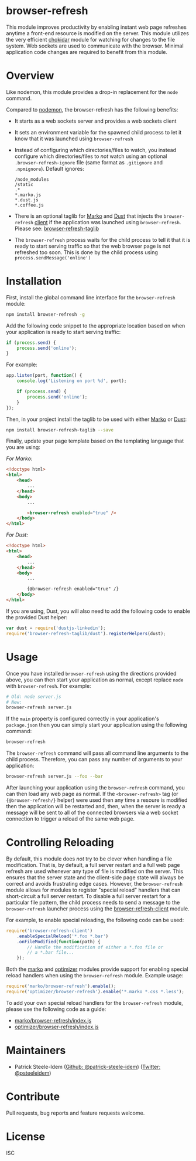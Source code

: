 browser-refresh
===============
This module improves productivity by enabling instant web page refreshes anytime a front-end resource is modified on the server. This module utilizes the very efficient [chokidar](https://github.com/paulmillr/chokidar) module for watching for changes to the file system. Web sockets are used to communicate with the browser. Minimal application code changes are required to benefit from this module.

# Overview

Like nodemon, this module provides a drop-in replacement for the `node` command.

Compared to [nodemon](https://github.com/remy/nodemon), the browser-refresh has the following benefits:

* It starts as a web sockets server and provides a web sockets client
* It sets an environment variable for the spawned child process to let it know that it was launched using `browser-refresh`
* Instead of configuring which directories/files to watch, you instead configure which directories/files to _not_ watch using an optional `.browser-refresh-ignore` file (same format as `.gitignore` and `.npmignore`). Default ignores:

    ```
    /node_modules
    /static
    .*
    *.marko.js
    *.dust.js
    *.coffee.js
    ```

* There is an optional taglib for [Marko](https://github.com/raptorjs3/raptor-templates) and [Dust](https://github.com/linkedin/dustjs) that injects the `browser-refresh` [client](https://github.com/patrick-steele-idem/browser-refresh/blob/master/lib/browser-refresh-client.js) if the application was launched using `browser-refresh`. Please see: [browser-refresh-taglib](https://github.com/patrick-steele-idem/browser-refresh-taglib)
* The `browser-refresh` process waits for the child process to tell it that it is ready to start serving traffic so that the web browser page is not refreshed too soon. This is done by the child process using `process.sendMessage('online')`

# Installation

First, install the global command line interface for the `browser-refresh` module:

```bash
npm install browser-refresh -g
```

Add the following code snippet to the appropriate location based on when your application is ready to start serving traffic:

```javascript
if (process.send) {
    process.send('online');
}
```

For example:

```javascript
app.listen(port, function() {
    console.log('Listening on port %d', port);

    if (process.send) {
        process.send('online');
    }
});
```

Then, in your project install the taglib to be used with either [Marko](https://github.com/raptorjs3/raptor-templates) or [Dust](https://github.com/linkedin/dustjs):

```bash
npm install browser-refresh-taglib --save
```

Finally, update your page template based on the templating language that you are using:

_For Marko:_

```html
<!doctype html>
<html>
    <head>
        ...
    </head>
    <body>
        ...

        <browser-refresh enabled="true" />
    </body>
</html>
```

_For Dust:_

```html
<!doctype html>
<html>
    <head>
        ...
    </head>
    <body>
        ...

        {@browser-refresh enabled="true" /}
    </body>
</html>
```

If you are using, Dust, you will also need to add the following code to enable the provided Dust helper:

```javascript
var dust = require('dustjs-linkedin');
require('browser-refresh-taglib/dust').registerHelpers(dust);
```

# Usage

Once you have installed `browser-refresh` using the directions provided above, you can then start your application as normal, except replace `node` with `browser-refresh`. For example:

```bash
# Old: node server.js
# New:
browser-refresh server.js
```

If the `main` property is configured correctly in your application's `package.json` then you can simply start your application using the following command:

```bash
browser-refresh
```

The `browser-refresh` command will pass all command line arguments to the child process. Therefore, you can pass any number of arguments to your application:

```bash
browser-refresh server.js --foo --bar
```

After launching your application using the `browser-refresh` command, you can then load any web page as normal. If the `<browser-refresh>` tag (or `{@browser-refresh/}` helper) were used then any time a resoure is modified then the application will be restarted and, then, when the server is ready a message will be sent to all of the connected browsers via a web socket connection to trigger a reload of the same web page.

# Controlling Reloading

By default, this module does _not_ try to be clever when handling a file modification. That is, by default, a full server restart and a full web page refresh are used whenever any type of file is modified on the server. This ensures that the server state and the client-side page state will always be correct and avoids frustrating edge cases. However, the `browser-refresh` module allows for modules to register "special reload" handlers that can short-circuit a full server restart. To disable a full server restart for a particular file pattern, the child process needs to send a message to the `browser-refresh` launcher process using the [browser-refresh-client](https://github.com/patrick-steele-idem/browser-refresh-client) module.

For example, to enable special reloading, the following code can be used:

```javascript
require('browser-refresh-client')
    .enableSpecialReload('*.foo *.bar')
    .onFileModified(function(path) {
        // Handle the modification of either a *.foo file or
        // a *.bar file...
    });
```

Both the [marko](https://github.com/raptorjs/marko) and [optimizer](https://github.com/raptorjs/optimizer) modules provide support for enabling special reload handlers when using the `browser-refresh` module. Example usage:

```javascript
require('marko/browser-refresh').enable();
require('optimizer/browser-refresh').enable('*.marko *.css *.less');
```

To add your own special reload handlers for the `browser-refresh` module, please use the following code as a guide:

- [marko/browser-refresh/index.js](https://github.com/raptorjs/marko/blob/master/browser-refresh/index.js)
- [optimizer/browser-refresh/index.js](https://github.com/raptorjs/optimizer/blob/master/browser-refresh/index.js)

# Maintainers

* Patrick Steele-Idem ([Github: @patrick-steele-idem](http://github.com/patrick-steele-idem)) ([Twitter: @psteeleidem](http://twitter.com/psteeleidem))

# Contribute

Pull requests, bug reports and feature requests welcome.

# License

ISC

